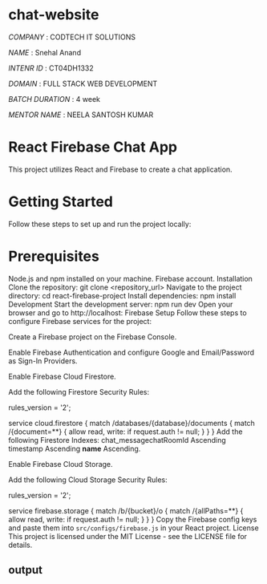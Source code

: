 # chat-website

*COMPANY* : CODTECH IT SOLUTIONS

*NAME* : Snehal Anand

*INTENR ID* : CT04DH1332

*DOMAIN* : FULL STACK WEB DEVELOPMENT

*BATCH DURATION* : 4 week

*MENTOR NAME* : NEELA SANTOSH KUMAR

# React Firebase Chat App
This project utilizes React and Firebase to create a chat application.

# Getting Started
Follow these steps to set up and run the project locally:

# Prerequisites
Node.js and npm installed on your machine.
Firebase account.
Installation
Clone the repository:
git clone <repository_url>
Navigate to the project directory:
cd react-firebase-project
Install dependencies:
npm install
Development
Start the development server:
npm run dev
Open your browser and go to http://localhost:
Firebase Setup
Follow these steps to configure Firebase services for the project:

Create a Firebase project on the Firebase Console.

Enable Firebase Authentication and configure Google and Email/Password as Sign-In Providers.

Enable Firebase Cloud Firestore.

Add the following Firestore Security Rules:

rules_version = '2';

service cloud.firestore {
  match /databases/{database}/documents {
    match /{document=**} {
      allow read, write: if request.auth != null;
    }
  }
}
Add the following Firestore Indexes: chat_messagechatRoomId Ascending timestamp Ascending __name__ Ascending.

Enable Firebase Cloud Storage.

Add the following Cloud Storage Security Rules:

rules_version = '2';

service firebase.storage {
  match /b/{bucket}/o {
    match /{allPaths=**} {
      allow read, write: if request.auth != null;
    }
  }
}
Copy the Firebase config keys and paste them into `src/configs/firebase.js` in your React project.
License
This project is licensed under the MIT License - see the LICENSE file for details.
## output 
